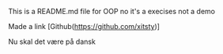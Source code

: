 This is a README.md file for OOP no it's a execises not a demo

Made a link [Github(https://github.com/xitsty)]

Nu skal det være på dansk
